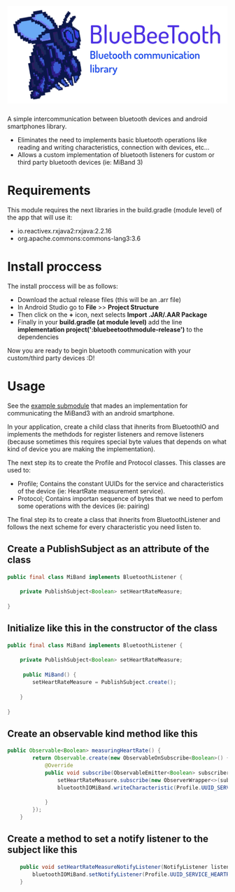 <h1 align="center">
    <img src="resources/BlueBeeToothLogo.png">
</h1>

A simple intercommunication between bluetooth devices and android smartphones library.

* Eliminates the need to implements basic bluetooth operations like reading and writing characteristics, connection with devices, etc...
* Allows a custom implementation of bluetooth listeners for custom or third party bluetooth devices (ie: MiBand 3)

# Requirements

This module requires the next libraries in the build.gradle (module level) of the app that will use it:

* io.reactivex.rxjava2:rxjava:2.2.16
* org.apache.commons:commons-lang3:3.6

# Install proccess

The install proccess will be as follows:

* Download the actual release files (this will be an .arr file)
* In Android Studio go to **File** >> **Project Structure**
* Then click on the **+** icon, next selects **Import .JAR/.AAR Package**
* Finally in your **build.gradle (at module level)** add the line **implementation project(':bluebeetoothmodule-release')** to the dependencies

Now you are ready to begin bluetooth communication with your custom/third party devices :D!

# Usage

See the [example submodule](https://github.com/AlfonsoBarragan/BlueBeeTooth/tree/master/BlueBeeTooth/bluebeetoothmodule/src/main/java/es/esi/techlab/bluebeetoothmodule) that mades an implementation for communicating the MiBand3 with an android smartphone.

In your application, create a child class that ihnerits from BluetoothIO and implements the methdods for register listeners and remove listeners (because sometimes this requires special byte values that depends on what kind of device you are making the implementation).

The next step its to create the Profile and Protocol classes. This classes are used to:

* Profile; Contains the constant UUIDs for the service and characteristics of the device (ie: HeartRate measurement service).
* Protocol; Contains importan sequence of bytes that we need to perfom some operations with the devices (ie: pairing)

The final step its to create a class that ihnerits from BluetoothListener and follows the next scheme for every characteristic you need listen to.

## Create a PublishSubject as an attribute of the class

```java
public final class MiBand implements BluetoothListener {

    private PublishSubject<Boolean> setHeartRateMeasure;

}

```

## Initialize like this in the constructor of the class

```java
public final class MiBand implements BluetoothListener {

    private PublishSubject<Boolean> setHeartRateMeasure;

     public MiBand() {
        setHeartRateMeasure = PublishSubject.create();

    }

}
```

## Create an observable kind method like this

```java
public Observable<Boolean> measuringHeartRate() {
        return Observable.create(new ObservableOnSubscribe<Boolean>() {
            @Override
            public void subscribe(ObservableEmitter<Boolean> subscriber) throws Exception {
                setHeartRateMeasure.subscribe(new ObserverWrapper<>(subscriber));
                bluetoothIOMiBand.writeCharacteristic(Profile.UUID_SERVICE_HEARTRATE, Profile.UUID_CHAR_HEARTRATE, Protocol.COMMAND_SET_PERIODIC_HR_MEASUREMENT_INTERVAL);

            }
        });
    }
```

## Create a method to set a notify listener to the subject like this

```java
    public void setHeartRateMeasureNotifyListener(NotifyListener listener) throws InterruptedException {
        bluetoothIOMiBand.setNotifyListener(Profile.UUID_SERVICE_HEARTRATE, Profile.UUID_CHAR_HEARTRATE, listener);
    }
```